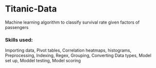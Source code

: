 # Titanic-Data
Machine learning algorithm to classify survival rate given factors of passengers
### Skills used:
Importing data, Pivot tables, Correlation heatmaps, histograms, Preprocessing, Indexing, Regex, Grouping, Converting Data types, Model set up, Moddel  testing, Model scoring 
